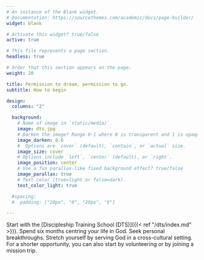 ```yaml
---
# An instance of the Blank widget.
# Documentation: https://sourcethemes.com/academic/docs/page-builder/
widget: blank

# Activate this widget? true/false
active: true

# This file represents a page section.
headless: true

# Order that this section appears on the page.
weight: 20

title: Permission to dream, permission to go.
subtitle: How to begin

design:
  columns: "2"

  background:
    # Name of image in `static/media/`.
    image: dts.jpg
    # Darken the image? Range 0-1 where 0 is transparent and 1 is opaque.
    image_darken: 0.6
    #  Options are `cover` (default), `contain`, or `actual` size.
    image_size: cover
    # Options include `left`, `center` (default), or `right`.
    image_position: center
    # Use a fun parallax-like fixed background effect? true/false
    image_parallax: true
    # Text color (true=light or false=dark).
    text_color_light: true

  #spacing:
  #  padding: ["20px", "0", "20px", "0"]

---
```


Start with the [Discipleship Training School (DTS)]({{< ref "/dts/index.md" >}}). Spend six months centring your life in God. Seek personal breakthroughs. Stretch yourself by serving God in a cross-cultural setting. For a shorter opportunity, you can also start by volunteering or by joining a mission trip.
